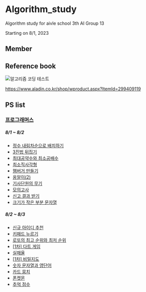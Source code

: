 # Algorithm_study
Algorithm study for aivle school 3th AI Group 13

Starting on 8/1, 2023

## Member

## Reference book
![알고리즘 코딩 테스트](https://github.com/dhshin1125/algorithm_study/assets/123342699/ce5c42de-76e4-4f40-b555-252261c67ad6)

https://www.aladin.co.kr/shop/wproduct.aspx?ItemId=299409119

## PS list
### [프로그래머스](programmers.co.kr)
##### 8/1 ~ 8/2
- [정수 내림차순으로 배치하기](https://school.programmers.co.kr/learn/courses/30/lessons/12933) 
- [3진법 뒤집기](https://school.programmers.co.kr/learn/courses/30/lessons/68935)
- [최대공약수와 최소공배수](https://school.programmers.co.kr/learn/courses/30/lessons/12940)
- [최소직사각형](https://school.programmers.co.kr/learn/courses/30/lessons/86491)
- [햄버거 만들기](https://school.programmers.co.kr/learn/courses/30/lessons/133502) 
- [옹알이(2)](https://school.programmers.co.kr/learn/courses/30/lessons/133499)
- [기사단원의 무기](https://school.programmers.co.kr/learn/courses/30/lessons/136798)
- [모의고사](https://school.programmers.co.kr/learn/courses/30/lessons/42840)
- [신고 결과 받기](https://school.programmers.co.kr/learn/courses/30/lessons/92334)
- [크기가 작은 부분 문자열](https://school.programmers.co.kr/learn/courses/30/lessons/147355)

##### 8/2 ~ 8/3
- [신규 아이디 추천](https://school.programmers.co.kr/learn/courses/30/lessons/72410)
- [키패드 누르기](https://school.programmers.co.kr/learn/courses/30/lessons/67256)
- [로또의 최고 순위와 최저 순위](https://school.programmers.co.kr/learn/courses/30/lessons/77484)
- [\[1차\] 다트 게임](https://school.programmers.co.kr/learn/courses/30/lessons/17682)
- [실패율](https://school.programmers.co.kr/learn/courses/30/lessons/42889)
- [\[1차\] 비밀지도](https://school.programmers.co.kr/learn/courses/30/lessons/17681)
- [숫자 문자열과 영단어](https://school.programmers.co.kr/learn/courses/30/lessons/81301)
- [카드 뭉치](https://school.programmers.co.kr/learn/courses/30/lessons/159994)
- [폰켓몬](https://school.programmers.co.kr/learn/courses/30/lessons/1845)
- [추억 점수](https://school.programmers.co.kr/learn/courses/30/lessons/176963)
